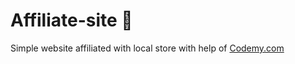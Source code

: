 # Affiliate-site :money_mouth_face:                                                                                 
Simple website affiliated with local store
 with help of <a href="http://johnelder.com/">Codemy.com</a>
